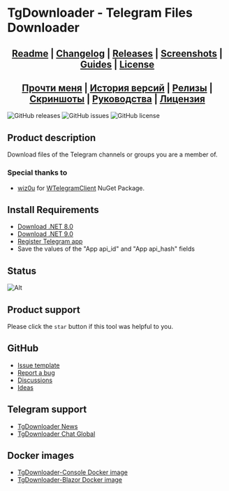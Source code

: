 ﻿# TgDownloader - Telegram Files Downloader

## <div align="center"><b><a href="README.md">Readme</a> | <a href="CHANGELOG.md">Changelog</a> | <a href="RELEASE.md">Releases</a> | <a href="Docs/SCREENSHOTS.md">Screenshots</a> | <a href="Docs/GUIDES.md">Guides</a> | <a href="LICENSE.md">License</a></b></div>
## <div align="center"><b><a href="README-RUS.md">Прочти меня</a> | <a href="CHANGELOG-RUS.md">История версий</a> | <a href="RELEASE.md">Релизы</a> | <a href="Docs/SCREENSHOTS.md">Скриншоты</a> | <a href="Docs/GUIDES-RUS.md">Руководства</a> | <a href="LICENSE.md">Лицензия</a></b></div>

![GitHub releases](https://img.shields.io/github/downloads/DamianMorozov/TgDownloader/total?style=social)
![GitHub issues](https://img.shields.io/github/issues/DamianMorozov/TgDownloader?style=social)
![GitHub license](https://img.shields.io/github/license/DamianMorozov/TgDownloader?style=social)

## Product description
Download files of the Telegram channels or groups you are a member of.

### Special thanks to
- [wiz0u](https://github.com/wiz0u) for [WTelegramClient](https://github.com/wiz0u/WTelegramClient) NuGet Package.

## Install Requirements
- [Download .NET 8.0](https://dotnet.microsoft.com/en-us/download/dotnet/8.0)
- [Download .NET 9.0](https://dotnet.microsoft.com/en-us/download/dotnet/9.0)
- [Register Telegram app](https://my.telegram.org/apps/)
- Save the values of the "App api_id" and "App api_hash" fields

## Status
![Alt](https://repobeats.axiom.co/api/embed/c14de41002f34b22bb5ad579995904aa375930d2.svg "Repobeats analytics image")

## Product support
Please click the `star` button if this tool was helpful to you.

## GitHub
- [Issue template](Docs/ISSUE.md)
- [Report a bug](https://github.com/DamianMorozov/TgDownloader/issues)
- [Discussions](https://github.com/DamianMorozov/TgDownloader/discussions)
- [Ideas](https://github.com/DamianMorozov/TgDownloader/discussions/categories/ideas)

## Telegram support
- [TgDownloader News](https://t.me/TgDownloader)
- [TgDownloader Chat Global](https://t.me/TgDownloaderChat)

## Docker images
- [TgDownloader-Console Docker image](https://hub.docker.com/repository/docker/damianmorozov/tgdownloader-console/)
- [TgDownloader-Blazor Docker image](https://hub.docker.com/repository/docker/damianmorozov/tgdownloader-blazor/)
